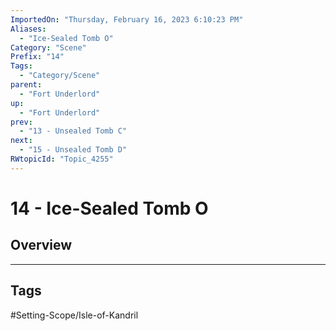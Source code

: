 ```yaml
---
ImportedOn: "Thursday, February 16, 2023 6:10:23 PM"
Aliases:
  - "Ice-Sealed Tomb O"
Category: "Scene"
Prefix: "14"
Tags:
  - "Category/Scene"
parent:
  - "Fort Underlord"
up:
  - "Fort Underlord"
prev:
  - "13 - Unsealed Tomb C"
next:
  - "15 - Unsealed Tomb D"
RWtopicId: "Topic_4255"
---
```

# 14 - Ice-Sealed Tomb O
## Overview

---
## Tags
#Setting-Scope/Isle-of-Kandril


